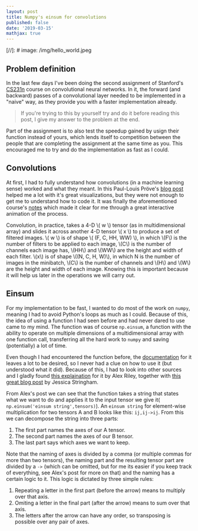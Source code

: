 ```yaml
---
layout: post
title: Numpy's einsum for convolutions
published: false
date: '2019-03-15'
mathjax: true
---
```


[//]: # image: /img/hello_world.jpeg
## Problem definition
In the last few days I've been doing the second assignment of Stanford's [CS231n](http://cs231n.stanford.edu/) course on convolutional neural networks. In it, the forward (and backward) passes of a convolutional layer needed to be implemented in a "naive" way, as they provide you with a faster implementation already.

> If you're trying to this by yourself try and do it before reading this post, I give my answer to the problem at the end.

Part of the assignment is to also test the speedup gained by usign their function instead of yours, which lends itself to competition between the people that are completing the assignment at the same time as you. This encouraged me to try and do the implementation as fast as I could.

## Convolutions

At first, I had to fully understand how convolutions (in a machine learning sense) worked and what they meant. In this Paul-Louis Pröve's [blog post](https://towardsdatascience.com/types-of-convolutions-in-deep-learning-717013397f4d) helped me a lot with it's great visualizations, but they were not enough to get me to understand how to code it. It was finally the aforementioned course's [notes](http://cs231n.github.io/convolutional-networks/) which made it clear for me through a great interactive animation of the process.

Convolution, in practice, takes a 4-D \\( w \\) tensor (as in multidimensional array) and slides it across another 4-D tensor \\( x \\) to produce a set of filtered images. \\( w \\) is of shape \\( (F, C, HH, WW) \\), in which \\(F\\) is the number of filters to be applied to each image, \\(C\\) is the number of channels each image has, \\(HH\\) and \\(WW\\) are the height and width of each filter. \\(x\\) is of shape \\((N, C, H, W)\\), in which N is the number of images in the minibatch, \\(C\\) is the number of channels and \\(H\\) and \\(W\\) are the height and width of each image. Knowing this is important because it will help us later in the operations we will carry out.

## Einsum

For my implementation to be fast, I wanted to do most of the work on `numpy`, meaning I had to avoid Python's loops as much as I could. Because of this, the idea of using a function I had seen before and had never dared to use came to my mind. The function was of course `np.einsum`, a function with the ability to operate on multiple dimensions of a multidimensional array with one function call, transferring all the hard work to  `numpy` and saving (potentially) a lot of time.

Even though I had encountered the function before, the [documentation](https://docs.scipy.org/doc/numpy/reference/generated/numpy.einsum.html) for it leaves a lot to be desired, so I never had a clue on how to use it (but understood what it did). Because of this, I had to look into other sources and I gladly found [this explaination](http://ajcr.net/Basic-guide-to-einsum/) for it by Alex Riley, together with [this great blog post](http://jessicastringham.net/2018/01/01/einsum.html) by Jessica Stringham.

From Alex's post we can see that the function takes a string that states what we want to do and applies it to the input tensor we give it(` np.einsum('einsum string',tensors)`). An `einsum string` for  element-wise multiplication for two tensors A and B looks like this: `ij,ij->ij`. From this we can decompose the string into three parts:

1. The first part names the axes of our A tensor.
2. The second part names the axes of our B tensor.
3. The last part says which axes we want to keep.

Note that the naming of axes is divided by a comma (or multiple commas for more than two tensors), the naming part and the resulting tensor part are divided by a `->` (which can be omitted, but for me its easier if you keep track of everything, see Alex's post for more on that) and the naming has a certain logic to it. This logic is dictated by three simple rules:

1. Repeating a letter in the first part (before the arrow) means to multiply over that axis.
2. Omiting a letter in the final part (after the arrow) means to sum over that axis.
3. The letters after the arrow can have any order, so transposing is possible over any pair of axes.







